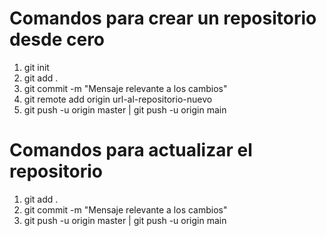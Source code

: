 
# Comandos para crear un repositorio desde cero
1. git init
2. git add .
3. git commit -m "Mensaje relevante a los cambios"
4. git remote add origin url-al-repositorio-nuevo
5. git push -u origin master | git push -u origin main 

# Comandos para actualizar el repositorio
1. git add .
2. git commit -m "Mensaje relevante a los cambios"
3. git push -u origin master | git push -u origin main
